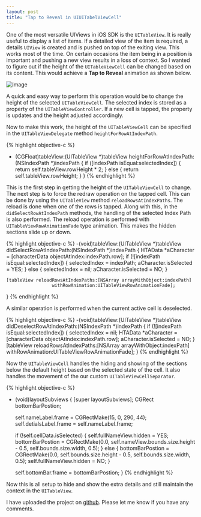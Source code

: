 ```yaml
---
layout: post
title: "Tap to Reveal in UIUITabelViewCell" 
---
```

One of the most versatile UIViews in iOS SDK is the `UITableView`. It is really useful to display a list of items. If a detailed view of the item is required, a details `UIView` is created and is pushed on top of the exiting view. This works most of the time. On certain occasions the item being in a position is important and pushing a new view results in a loss of context. So I wanted to figure out if the height of the `UITableViewCell` can be changed based on its content. This would achieve a **Tap to Reveal** animation as shown below.


![image](https://raw.github.com/malolans/HTARevealOptions/master/ScreenCap.gif)

A quick and easy way to perform this operation would be to change the height of the selected `UITableViewCell`. The selected index is stored as a property of the `UITableViewController`. If a new cell is tapped, the property is updates and the height adjusted accordingly.

Now to make this work, the height of the `UITableViewCell` can be specified in the `UITableViewDelegate` method `heightForRowAtIndexPath`.

{% highlight objective-c %}
- (CGFloat)tableView:(UITableView *)tableView heightForRowAtIndexPath:(NSIndexPath *)indexPath
{
    if ([indexPath isEqual:selectedIndex]) {
        return self.tableView.rowHeight * 2;
    } else {
        return self.tableView.rowHeight;
    }
}
{% endhighlight %}

This is the first step in getting the height of the `UITableViewCell` to change. The next step is to force the redraw operation on the tapped cell. This can be done by using the `UITableView` method `reloadRowsAtIndexPaths`. The reload is done when one of the rows is tapped. Along with this, in the `didSelectRowAtIndexPath` methods, the handling of the selected Index Path is also performed. The reload operation is performed with `UITableViewRowAnimationFade` type animation. This makes the hidden sections slide up or down.

{% highlight objective-c %}
-(void)tableView:(UITableView *)tableView didSelectRowAtIndexPath:(NSIndexPath *)indexPath
{
    HTAData *aCharacter = [characterData objectAtIndex:indexPath.row];
    if (![indexPath isEqual:selectedIndex]) {
        selectedIndex = indexPath;
        aCharacter.isSelected = YES;
    } else {
        selectedIndex = nil;
        aCharacter.isSelected = NO;
    }

    [tableView reloadRowsAtIndexPaths:[NSArray arrayWithObject:indexPath]
                     withRowAnimation:UITableViewRowAnimationFade];
}
{% endhighlight %}

A similar operation is performed when the current active cell is deselected.

{% highlight objective-c %}
-(void)tableView:(UITableView *)tableView didDeselectRowAtIndexPath:(NSIndexPath *)indexPath
{
    if (![indexPath isEqual:selectedIndex]) {
        selectedIndex = nil;
        HTAData *aCharacter = [characterData objectAtIndex:indexPath.row];
        aCharacter.isSelected = NO;
    }
    [tableView reloadRowsAtIndexPaths:[NSArray arrayWithObject:indexPath]
                     withRowAnimation:UITableViewRowAnimationFade];
}
{% endhighlight %}

Now the `UITableViewCell` handles the hiding and showing of the sections below the default height based on the selected state of the cell. It also handles the movement of the our custom `UITableViewCellSeparator`.

{% highlight objective-c %}
- (void)layoutSubviews
{
    [super layoutSubviews];
    CGRect bottomBarPostion;
        
    self.nameLabel.frame = CGRectMake(15, 0, 290, 44);
    self.detialsLabel.frame = self.nameLabel.frame;
    
    if (!self.cellData.isSelected) {
        self.fullNameView.hidden = YES;
        bottomBarPostion = CGRectMake(0.0, self.nameView.bounds.size.height - 0.5, self.bounds.size.width, 0.5);
    } else {
        bottomBarPostion = CGRectMake(0.0, self.bounds.size.height - 0.5, self.bounds.size.width, 0.5);
        self.fullNameView.hidden = NO;
    }
    
    self.bottomBar.frame = bottomBarPostion;
}
{% endhighlight %}

Now this is all setup to hide and show the extra details and still maintain the context in the `UITableView`.

I have uploaded the project on [github](https://github.com/malolans/HTARevealOptions). Please let me know if you have any comments.